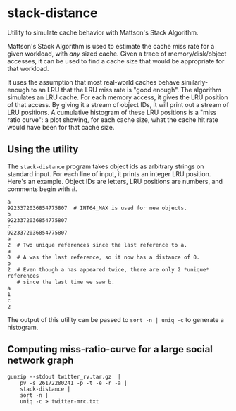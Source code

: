 stack-distance
==============

Utility to simulate cache behavior with Mattson's Stack Algorithm.

Mattson's Stack Algorithm is used to estimate the cache miss rate for a given
workload, with *any* sized cache. Given a trace of memory/disk/object
accesses, it can be used to find a cache size that would be appropriate for
that workload.

It uses the assumption that most real-world caches behave similarly- enough to
an LRU that the LRU miss rate is "good enough". The algorithm simulates an LRU
cache. For each memory access, it gives the LRU position of that access. By
giving it a stream of object IDs, it will print out a stream of LRU positions.
A cumulative histogram of these LRU positions is a "miss ratio curve": a plot
showing, for each cache size, what the cache hit rate would have been for that
cache size.


Using the utility
----

The `stack-distance` program takes object ids as arbitrary strings on standard
input. For each line of input, it prints an integer LRU position. Here's an
example. Object IDs are letters, LRU positions are numbers, and comments begin
with #.

	a
	9223372036854775807  # INT64_MAX is used for new objects.
	b
	9223372036854775807
	c
	9223372036854775807
	a
	2  # Two unique references since the last reference to a.
	a
	0  # A was the last reference, so it now has a distance of 0.
	b
	2  # Even though a has appeared twice, there are only 2 *unique* references
	   # since the last time we saw b.
	a
	1
	c
	2


The output of this utility can be passed to `sort -n | uniq -c` to generate a
histogram.


Computing miss-ratio-curve for a large social network graph
----

	gunzip --stdout twitter_rv.tar.gz  | 
		pv -s 26172280241 -p -t -e -r -a | 
		stack-distance | 
		sort -n | 
		uniq -c > twitter-mrc.txt